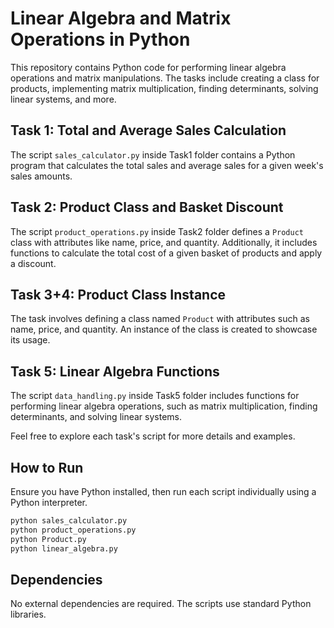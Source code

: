 # Linear Algebra and Matrix Operations in Python

This repository contains Python code for performing linear algebra operations and matrix manipulations. The tasks include creating a class for products, implementing matrix multiplication, finding determinants, solving linear systems, and more.

## Task 1: Total and Average Sales Calculation

The script `sales_calculator.py` inside Task1 folder contains a Python program that calculates the total sales and average sales for a given week's sales amounts.

## Task 2: Product Class and Basket Discount

The script `product_operations.py` inside Task2 folder defines a `Product` class with attributes like name, price, and quantity. Additionally, it includes functions to calculate the total cost of a given basket of products and apply a discount.

## Task 3+4: Product Class Instance

The task involves defining a class named `Product` with attributes such as name, price, and quantity. An instance of the class is created to showcase its usage.

## Task 5: Linear Algebra Functions
The script `data_handling.py` inside Task5 folder includes functions for performing linear algebra operations, such as matrix multiplication, finding determinants, and solving linear systems.

Feel free to explore each task's script for more details and examples.

## How to Run

Ensure you have Python installed, then run each script individually using a Python interpreter.

```bash
python sales_calculator.py
python product_operations.py
python Product.py
python linear_algebra.py
```


## Dependencies
No external dependencies are required. The scripts use standard Python libraries.
